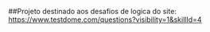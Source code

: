 ##Projeto destinado aos desafios de logica do site: <br>
    https://www.testdome.com/questions?visibility=1&skillId=4
